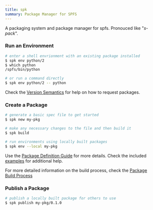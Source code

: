 ```yaml
---
title: spk
summary: Package Manager for SPFS
---
```


A packaging system and package manager for spfs. Pronouced like "_s-pack_".

### Run an Environment

```bash
# enter a shell envrionment with an existing package installed
$ spk env python/2
$ which python
/spfs/bin/python

# or run a command directly
$ spk env python/2 -- python
```

Check the [Version Semantics](versioning) for help on how to request packages.

### Create a Package

```bash
# generate a basic spec file to get started
$ spk new my-pkg

# make any necessary changes to the file and then build it
$ spk build

# run environments using locally built packages
$ spk env --local my-pkg
```

Use the [Package Definition Guide](spec) for more details.
Check the included [examples](https://gitlab.spimageworks.com/dev-group/dev-ops/spk/-/tree/master/examples) for additional help.

For more detailed information on the build process, check the [Package Build Process](build)

### Publish a Package

```bash
# publish a locally built package for others to use
$ spk publish my-pkg/0.1.0
```
